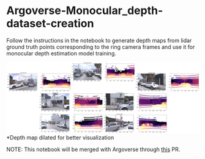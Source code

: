 # Argoverse-Monocular_depth-dataset-creation
Follow the instructions in the notebook to generate depth maps from lidar ground truth points corresponding to the ring camera frames and use it for monocular depth estimation model training. 

![Alt text](depth_map.png?raw=true "Sample")
*Depth map dilated for better visualization

NOTE: This notebook will be merged with Argoverse through [this](https://github.com/argoai/argoverse-api/pull/146) PR.
